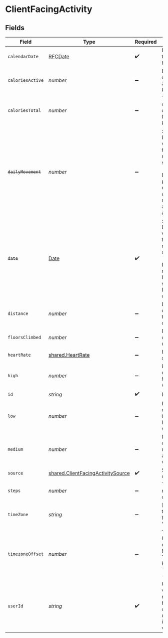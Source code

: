 # ClientFacingActivity


## Fields

| Field                                                                                                                                                                                                                                                 | Type                                                                                                                                                                                                                                                  | Required                                                                                                                                                                                                                                              | Description                                                                                                                                                                                                                                           |
| ----------------------------------------------------------------------------------------------------------------------------------------------------------------------------------------------------------------------------------------------------- | ----------------------------------------------------------------------------------------------------------------------------------------------------------------------------------------------------------------------------------------------------- | ----------------------------------------------------------------------------------------------------------------------------------------------------------------------------------------------------------------------------------------------------- | ----------------------------------------------------------------------------------------------------------------------------------------------------------------------------------------------------------------------------------------------------- |
| `calendarDate`                                                                                                                                                                                                                                        | [RFCDate](../../types/rfcdate.md)                                                                                                                                                                                                                     | :heavy_check_mark:                                                                                                                                                                                                                                    | Date of the summary in the YYYY-mm-dd format.                                                                                                                                                                                                         |
| `caloriesActive`                                                                                                                                                                                                                                      | *number*                                                                                                                                                                                                                                              | :heavy_minus_sign:                                                                                                                                                                                                                                    | Energy consumption caused by the physical activity of the day in kilocalories::kilocalories                                                                                                                                                           |
| `caloriesTotal`                                                                                                                                                                                                                                       | *number*                                                                                                                                                                                                                                              | :heavy_minus_sign:                                                                                                                                                                                                                                    | Total energy consumption during the day including Basal Metabolic Rate in kilocalories::kilocalories                                                                                                                                                  |
| ~~`dailyMovement`~~                                                                                                                                                                                                                                   | *number*                                                                                                                                                                                                                                              | :heavy_minus_sign:                                                                                                                                                                                                                                    | : warning: ** DEPRECATED **: This will be removed in a future release, please migrate away from it as soon as possible.<br/><br/>Deprecated. Daily physical activity as equal meters i.e. amount of walking needed to get the same amount of activity::meters |
| ~~`date`~~                                                                                                                                                                                                                                            | [Date](https://developer.mozilla.org/en-US/docs/Web/JavaScript/Reference/Global_Objects/Date)                                                                                                                                                         | :heavy_check_mark:                                                                                                                                                                                                                                    | : warning: ** DEPRECATED **: This will be removed in a future release, please migrate away from it as soon as possible.<br/><br/>Date of the specified record, formatted as ISO8601 datetime string in UTC 00:00. Deprecated in favour of calendar_date. |
| `distance`                                                                                                                                                                                                                                            | *number*                                                                                                                                                                                                                                              | :heavy_minus_sign:                                                                                                                                                                                                                                    | Distance traveled during activities throughout the day::meters                                                                                                                                                                                        |
| `floorsClimbed`                                                                                                                                                                                                                                       | *number*                                                                                                                                                                                                                                              | :heavy_minus_sign:                                                                                                                                                                                                                                    | Number of floors climbed by the user::count                                                                                                                                                                                                           |
| `heartRate`                                                                                                                                                                                                                                           | [shared.HeartRate](../../models/shared/heartrate.md)                                                                                                                                                                                                  | :heavy_minus_sign:                                                                                                                                                                                                                                    | Heart rate daily summary.                                                                                                                                                                                                                             |
| `high`                                                                                                                                                                                                                                                | *number*                                                                                                                                                                                                                                              | :heavy_minus_sign:                                                                                                                                                                                                                                    | Number of minutes during the day with high intensity activity (e.g. running)::minutes                                                                                                                                                                 |
| `id`                                                                                                                                                                                                                                                  | *string*                                                                                                                                                                                                                                              | :heavy_check_mark:                                                                                                                                                                                                                                    | N/A                                                                                                                                                                                                                                                   |
| `low`                                                                                                                                                                                                                                                 | *number*                                                                                                                                                                                                                                              | :heavy_minus_sign:                                                                                                                                                                                                                                    | Number of minutes during the day with low intensity activity (e.g. household work)::minutes                                                                                                                                                           |
| `medium`                                                                                                                                                                                                                                              | *number*                                                                                                                                                                                                                                              | :heavy_minus_sign:                                                                                                                                                                                                                                    | Number of minutes during the day with medium intensity activity (e.g. walking)::minutes                                                                                                                                                               |
| `source`                                                                                                                                                                                                                                              | [shared.ClientFacingActivitySource](../../models/shared/clientfacingactivitysource.md)                                                                                                                                                                | :heavy_check_mark:                                                                                                                                                                                                                                    | Source the data has come from.                                                                                                                                                                                                                        |
| `steps`                                                                                                                                                                                                                                               | *number*                                                                                                                                                                                                                                              | :heavy_minus_sign:                                                                                                                                                                                                                                    | Total number of steps registered during the day::steps                                                                                                                                                                                                |
| `timeZone`                                                                                                                                                                                                                                            | *string*                                                                                                                                                                                                                                              | :heavy_minus_sign:                                                                                                                                                                                                                                    | [DEPRECATED] The time zone full identifier for the data. Example: 'Europe/London'.                                                                                                                                                                    |
| `timezoneOffset`                                                                                                                                                                                                                                      | *number*                                                                                                                                                                                                                                              | :heavy_minus_sign:                                                                                                                                                                                                                                    | Timezone offset from UTC as seconds. For example, EEST (Eastern European Summer Time, +3h) is 10800. PST (Pacific Standard Time, -8h) is -28800::seconds                                                                                              |
| `userId`                                                                                                                                                                                                                                              | *string*                                                                                                                                                                                                                                              | :heavy_check_mark:                                                                                                                                                                                                                                    | User id returned by vital create user request. This id should be stored in your database against the user and used for all interactions with the vital api.                                                                                           |